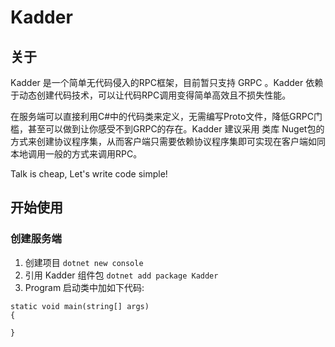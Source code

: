 # Kadder
## 关于
Kadder 是一个简单无代码侵入的RPC框架，目前暂只支持 GRPC 。Kadder 依赖于动态创建代码技术，可以让代码RPC调用变得简单高效且不损失性能。  
  
在服务端可以直接利用C#中的代码类来定义，无需编写Proto文件，降低GRPC门槛，甚至可以做到让你感受不到GRPC的存在。Kadder 建议采用 类库 Nuget包的方式来创建协议程序集，从而客户端只需要依赖协议程序集即可实现在客户端如同本地调用一般的方式来调用RPC。  
  
Talk is cheap, Let's write code simple!  
## 开始使用
### 创建服务端
1. 创建项目 `dotnet new console `  
2. 引用 Kadder 组件包 `dotnet add package Kadder`  
3. Program 启动类中加如下代码:  
```
static void main(string[] args)
{
    
}
```